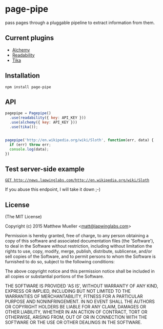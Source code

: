 
# page-pipe

  pass pages through a pluggable pipeline to extract information from them.

## Current plugins

- [Alchemy](http://www.alchemyapi.com/)
- [Readability](http://readability.com/developers/api/parser)
- [Tika](https://tika.apache.org)

## Installation

```
npm install page-pipe
```

## API

```js
pagepipe = Pagepipe()
  .use(readability({ key: API_KEY }))
  .use(alchemy({ key: API_KEY }))
  .use(tika());


pagepipe('http://en.wikipedia.org/wiki/Sloth', function(err, data) {
  if (err) throw err;
  console.log(data);
})
```

## Test server-side example

[`GET http://news.lapwinglabs.com/http://en.wikipedia.org/wiki/Sloth`](http://news.lapwinglabs.com/http://en.wikipedia.org/wiki/Sloth)

If you abuse this endpoint, I will take it down ;-)

## License

(The MIT License)

Copyright (c) 2015 Matthew Mueller &lt;matt@lapwinglabs.com&gt;

Permission is hereby granted, free of charge, to any person obtaining
a copy of this software and associated documentation files (the
'Software'), to deal in the Software without restriction, including
without limitation the rights to use, copy, modify, merge, publish,
distribute, sublicense, and/or sell copies of the Software, and to
permit persons to whom the Software is furnished to do so, subject to
the following conditions:

The above copyright notice and this permission notice shall be
included in all copies or substantial portions of the Software.

THE SOFTWARE IS PROVIDED 'AS IS', WITHOUT WARRANTY OF ANY KIND,
EXPRESS OR IMPLIED, INCLUDING BUT NOT LIMITED TO THE WARRANTIES OF
MERCHANTABILITY, FITNESS FOR A PARTICULAR PURPOSE AND NONINFRINGEMENT.
IN NO EVENT SHALL THE AUTHORS OR COPYRIGHT HOLDERS BE LIABLE FOR ANY
CLAIM, DAMAGES OR OTHER LIABILITY, WHETHER IN AN ACTION OF CONTRACT,
TORT OR OTHERWISE, ARISING FROM, OUT OF OR IN CONNECTION WITH THE
SOFTWARE OR THE USE OR OTHER DEALINGS IN THE SOFTWARE.
